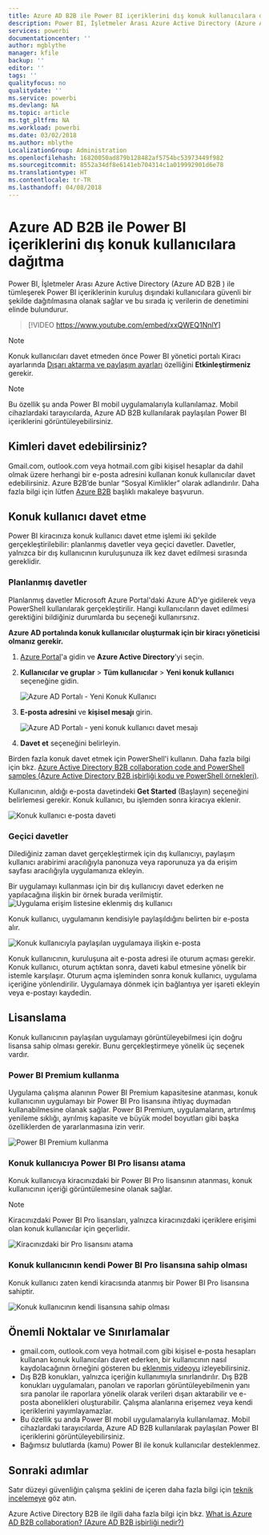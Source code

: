 ```yaml
---
title: Azure AD B2B ile Power BI içeriklerini dış konuk kullanıcılara dağıtma
description: Power BI, İşletmeler Arası Azure Active Directory (Azure AD B2B ) ile tümleşerek Power BI içeriklerinin kuruluş dışındaki kullanıcılara güvenli bir şekilde dağıtılmasına olanak sağlar.
services: powerbi
documentationcenter: ''
author: mgblythe
manager: kfile
backup: ''
editor: ''
tags: ''
qualityfocus: no
qualitydate: ''
ms.service: powerbi
ms.devlang: NA
ms.topic: article
ms.tgt_pltfrm: NA
ms.workload: powerbi
ms.date: 03/02/2018
ms.author: mblythe
LocalizationGroup: Administration
ms.openlocfilehash: 16820050ad879b128482af5754bc53973449f982
ms.sourcegitcommit: 8552a34df8e6141eb704314c1a019992901d6e78
ms.translationtype: HT
ms.contentlocale: tr-TR
ms.lasthandoff: 04/08/2018
---
```

# <a name="distribute-power-bi-content-to-external-guest-users-with-azure-ad-b2b"></a>Azure AD B2B ile Power BI içeriklerini dış konuk kullanıcılara dağıtma

Power BI, İşletmeler Arası Azure Active Directory (Azure AD B2B ) ile tümleşerek Power BI içeriklerinin kuruluş dışındaki kullanıcılara güvenli bir şekilde dağıtılmasına olanak sağlar ve bu sırada iç verilerin de denetimini elinde bulundurur.

> [!VIDEO https://www.youtube.com/embed/xxQWEQ1NnlY]

> [!NOTE]
> Konuk kullanıcıları davet etmeden önce Power BI yönetici portalı Kiracı ayarlarında [Dışarı aktarma ve paylaşım ayarları](service-admin-portal.md#export-and-sharing-settings) özelliğini **Etkinleştirmeniz** gerekir.

> [!NOTE]
> Bu özellik şu anda Power BI mobil uygulamalarıyla kullanılamaz. Mobil cihazlardaki tarayıcılarda, Azure AD B2B kullanılarak paylaşılan Power BI içeriklerini görüntüleyebilirsiniz. 

## <a name="who-can-you-invite"></a>Kimleri davet edebilirsiniz?

Gmail.com, outlook.com veya hotmail.com gibi kişisel hesaplar da dahil olmak üzere herhangi bir e-posta adresini kullanan konuk kullanıcılar davet edebilirsiniz. Azure B2B’de bunlar “Sosyal Kimlikler” olarak adlandırılır. Daha fazla bilgi için lütfen [Azure B2B](https://docs.microsoft.com/en-us/azure/active-directory/active-directory-b2b-what-is-azure-ad-b2b) başlıklı makaleye başvurun.

## <a name="invite-guest-users"></a>Konuk kullanıcı davet etme

Power BI kiracınıza konuk kullanıcı davet etme işlemi iki şekilde gerçekleştirilebilir: planlanmış davetler veya geçici davetler. Davetler, yalnızca bir dış kullanıcının kuruluşunuza ilk kez davet edilmesi sırasında gereklidir.

### <a name="planned-invites"></a>Planlanmış davetler

Planlanmış davetler Microsoft Azure Portal'daki Azure AD'ye gidilerek veya PowerShell kullanılarak gerçekleştirilir. Hangi kullanıcıların davet edilmesi gerektiğini bildiğiniz durumlarda bu seçeneği kullanırsınız. 

**Azure AD portalında konuk kullanıcılar oluşturmak için bir kiracı yöneticisi olmanız gerekir.**

1. [Azure Portal](https://portal.azure.com)'a gidin ve **Azure Active Directory**'yi seçin.

2. **Kullanıcılar ve gruplar** > **Tüm kullanıcılar** > **Yeni konuk kullanıcı** seçeneğine gidin.

    ![Azure AD Portalı - Yeni Konuk Kullanıcı](media/service-admin-azure-ad-b2b/azuread-portal-new-guest-user.png)

3. **E-posta adresini** ve **kişisel mesajı** girin.

    ![Azure AD Portalı - yeni konuk kullanıcı davet mesajı](media/service-admin-azure-ad-b2b/azuread-portal-invite-message.png)

4. **Davet et** seçeneğini belirleyin.

Birden fazla konuk davet etmek için PowerShell'i kullanın. Daha fazla bilgi için bkz. [Azure Active Directory B2B collaboration code and PowerShell samples (Azure Active Directory B2B işbirliği kodu ve PowerShell örnekleri)](https://docs.microsoft.com/azure/active-directory/active-directory-b2b-code-samples).

Kullanıcının, aldığı e-posta davetindeki **Get Started** (Başlayın) seçeneğini belirlemesi gerekir. Konuk kullanıcı, bu işlemden sonra kiracıya eklenir.

![Konuk kullanıcı e-posta daveti](media/service-admin-azure-ad-b2b/guest-user-invite-email.png)

### <a name="ad-hoc-invites"></a>Geçici davetler

Dilediğiniz zaman davet gerçekleştirmek için dış kullanıcıyı, paylaşım kullanıcı arabirimi aracılığıyla panonuza veya raporunuza ya da erişim sayfası aracılığıyla uygulamanıza ekleyin.

Bir uygulamayı kullanması için bir dış kullanıcıyı davet ederken ne yapılacağına ilişkin bir örnek burada verilmiştir.
![Uygulama erişim listesine eklenmiş dış kullanıcı](media/service-admin-azure-ad-b2b/power-bi-app-access.png)

Konuk kullanıcı, uygulamanın kendisiyle paylaşıldığını belirten bir e-posta alır.

![Konuk kullanıcıyla paylaşılan uygulamaya ilişkin e-posta](media/service-admin-azure-ad-b2b/guest-user-invite-email2.png)

Konuk kullanıcının, kuruluşuna ait e-posta adresi ile oturum açması gerekir. Konuk kullanıcı, oturum açtıktan sonra, daveti kabul etmesine yönelik bir istemle karşılaşır. Oturum açma işleminden sonra konuk kullanıcı, uygulama içeriğine yönlendirilir. Uygulamaya dönmek için bağlantıya yer işareti ekleyin veya e-postayı kaydedin.

## <a name="licensing"></a>Lisanslama

Konuk kullanıcının paylaşılan uygulamayı görüntüleyebilmesi için doğru lisansa sahip olması gerekir. Bunu gerçekleştirmeye yönelik üç seçenek vardır.

### <a name="use-power-bi-premium"></a>Power BI Premium kullanma

Uygulama çalışma alanının Power BI Premium kapasitesine atanması, konuk kullanıcının uygulamayı bir Power BI Pro lisansına ihtiyaç duymadan kullanabilmesine olanak sağlar. Power BI Premium, uygulamaların, artırılmış yenileme sıklığı, ayrılmış kapasite ve büyük model boyutları gibi başka özelliklerden de yararlanmasına izin verir.

![Power BI Premium kullanma](media/service-admin-azure-ad-b2b/license-approach1.png)

### <a name="assign-power-bi-pro-license-to-guest-user"></a>Konuk kullanıcıya Power BI Pro lisansı atama

Konuk kullanıcıya kiracınızdaki bir Power BI Pro lisansının atanması, konuk kullanıcının içeriği görüntülemesine olanak sağlar.

> [!NOTE]
> Kiracınızdaki Power BI Pro lisansları, yalnızca kiracınızdaki içeriklere erişimi olan konuk kullanıcılar için geçerlidir.

![Kiracınızdaki bir Pro lisansını atama](media/service-admin-azure-ad-b2b/license-approach2.png)

### <a name="guest-user-brings-their-own-power-bi-pro-license"></a>Konuk kullanıcının kendi Power BI Pro lisansına sahip olması

Konuk kullanıcı zaten kendi kiracısında atanmış bir Power BI Pro lisansına sahiptir.

![Konuk kullanıcının kendi lisansına sahip olması](media/service-admin-azure-ad-b2b/license-approach3.png)

## <a name="considerations-and-limitations"></a>Önemli Noktalar ve Sınırlamalar

* gmail.com, outlook.com veya hotmail.com gibi kişisel e-posta hesapları kullanan konuk kullanıcıları davet ederken, bir kullanıcının nasıl kaydolacağının örneğini gösteren bu [eklenmiş videoyu](https://docs.microsoft.com/en-us/azure/active-directory/active-directory-b2b-redemption-experience) izleyebilirsiniz.
* Dış B2B konukları, yalnızca içeriğin kullanımıyla sınırlandırılır. Dış B2B konukları uygulamaları, panoları ve raporları görüntüleyebilmenin yanı sıra panolar ile raporlara yönelik olarak verileri dışarı aktarabilir ve e-posta abonelikleri oluşturabilir. Çalışma alanlarına erişemez veya kendi içeriklerini yayımlayamazlar.
* Bu özellik şu anda Power BI mobil uygulamalarıyla kullanılamaz. Mobil cihazlardaki tarayıcılarda, Azure AD B2B kullanılarak paylaşılan Power BI içeriklerini görüntüleyebilirsiniz.
* Bağımsız bulutlarda (kamu) Power BI ile konuk kullanıcılar desteklenmez.

## <a name="next-steps"></a>Sonraki adımlar

Satır düzeyi güvenliğin çalışma şeklini de içeren daha fazla bilgi için [teknik incelemeye](https://aka.ms/powerbi-b2b-whitepaper) göz atın.

Azure Active Directory B2B ile ilgili daha fazla bilgi için bkz. [What is Azure AD B2B collaboration? (Azure AD B2B işbirliği nedir?)](https://docs.microsoft.com/azure/active-directory/active-directory-b2b-what-is-azure-ad-b2b)
